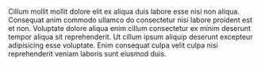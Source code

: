 

Cillum mollit mollit dolore elit ex aliqua duis labore esse nisi non aliqua. Consequat anim commodo ullamco do consectetur nisi labore proident est et non. Voluptate dolore aliqua enim cillum consectetur ex minim deserunt tempor aliqua sit reprehenderit. Ut cillum ipsum aliquip deserunt excepteur adipisicing esse voluptate. Enim consequat culpa velit culpa nisi reprehenderit veniam laboris sunt eiusmod duis.